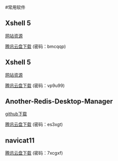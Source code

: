 #常用软件

## Xshell 5
[网站资源](https://www.banwagongzw.com/108.html)

[腾讯云盘下载](https://share.weiyun.com/Upenr9uQ) (密码：bmcqqp)

## Xshell 5
[网站资源](https://www.banwagongzw.com/108.html)

[腾讯云盘下载](https://share.weiyun.com/QN3pesLT) (密码：vp9u99)

## Another-Redis-Desktop-Manager
[github下载](https://github.com/qishibo/AnotherRedisDesktopManager/releases)

[腾讯云盘下载](https://share.weiyun.com/pgiD7mT2) (密码：es3xgt)

## navicat11
[腾讯云盘下载](https://share.weiyun.com/kS3jGPLl) (密码：7xcgxf)